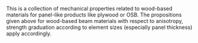 This is a collection of mechanical properties related to wood-based materials for panel-like products like plywood or OSB. The propositions given above for wood-based beam materials with respect to anisotropy, strength graduation according to element sizes (especially panel thickness) apply accordingly.